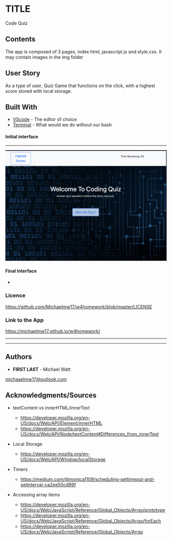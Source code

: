 # TITLE

Code Quiz

## Contents

<p>
  The app is composed of 3 pages, index.html, javascript.js and style.css. It may contain images in the img folder
</p>

## User Story

<p>
  As a type of user, Quiz Game that functions on the click, with a highest score stored with local storage.
</p>

## Built With

- [VScode](https://code.visualstudio.com/) - The editor of choice
- [Terminal](https:///) - What would we do without our bash

#### Initial interface

<hr>

<img src="./img/w4homework.png">

#### Final Interface

-

### Licence

https://github.com/Michaelmw17/w4homework/blob/master/LICENSE

### Link to the App

<a href=".">https://michaelmw17.github.io/w4homework/</a><hr>

<hr>

## Authors

- **FIRST LAST** -
  Michael Watt

michaaelmw17@outlook.com

## Acknowledgments/Sources

- textContent vs innerHTML/innerText

  - https://developer.mozilla.org/en-US/docs/Web/API/Element/innerHTML
  - https://developer.mozilla.org/en-US/docs/Web/API/Node/textContent#Differences_from_innerText

- Local Storage

  - https://developer.mozilla.org/en-US/docs/Web/API/Window/localStorage

- Timers

  - https://medium.com/@monica1109/scheduling-settimeout-and-setinterval-ca2ee50cd99f

- Accessing array items
  - https://developer.mozilla.org/en-US/docs/Web/JavaScript/Reference/Global_Objects/Array/prototype
  - https://developer.mozilla.org/en-US/docs/Web/JavaScript/Reference/Global_Objects/Array/forEach
  - https://developer.mozilla.org/en-US/docs/Web/JavaScript/Reference/Global_Objects/Array
